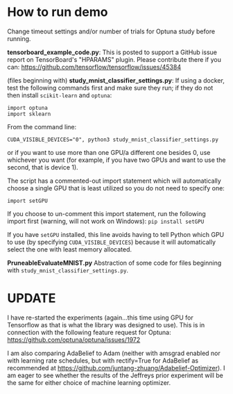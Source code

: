 # How to run demo

Change timeout settings and/or number of trials for Optuna study before running.

**tensorboard_example_code.py**:
This is posted to support a GitHub issue report on TensorBoard's "HPARAMS" plugin.  Please contribute there if you can:
https://github.com/tensorflow/tensorflow/issues/45384

(files beginning with) **study_mnist_classifier_settings.py**:
If using a docker, test the following commands first and make sure they run; if they do not then install `scikit-learn` and `optuna`:

```
import optuna
import sklearn
```

From the command line:

```
CUDA_VISIBLE_DEVICES="0", python3 study_mnist_classifier_settings.py
```

or if you want to use more than one GPU/a different one besides 0, use whichever you want (for example, if you have two GPUs and want to use the second, that is device 1).

The script has a commented-out import statement which will automatically choose a single GPU that is least utilized so you do not need to specify one:

`import setGPU`

If you choose to un-comment this import statement, run the following import first (warning, will not work on Windows):
`pip install setGPU`

If you have `setGPU` installed, this line avoids having to tell Python which GPU to use (by specifying `CUDA_VISIBLE_DEVICES`) because it will automatically select the one with least memory allocated.

**PruneableEvaluateMNIST.py**
Abstraction of some code for files beginning with `study_mnist_classifier_settings.py`.

# UPDATE

I have re-started the experiments (again...this time using GPU for Tensorflow as that is what the library was designed to use).  This is in connection with the following feature request for Optuna:
https://github.com/optuna/optuna/issues/1972

I am also comparing AdaBelief to Adam (neither with amsgrad enabled nor with learning rate schedules, but with rectify=True for AdaBelief as recommended at https://github.com/juntang-zhuang/Adabelief-Optimizer).  I am eager to see whether the results of the Jeffreys prior experiment will be the same for either choice of machine learning optimizer.
